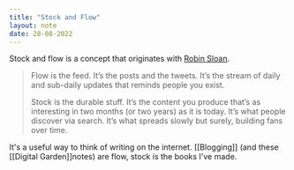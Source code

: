 ```yaml
---
title: "Stock and Flow"
layout: note
date: 28-08-2022
---
```


Stock and flow is a concept that originates with <a href="http://snarkmarket.com/2010/4890" >Robin Sloan</a>.

> Flow is the feed. It’s the posts and the tweets. It’s the stream of daily and sub-daily updates that reminds people you exist.
>
> Stock is the durable stuff. It’s the content you produce that’s as interesting in two months (or two years) as it is today. It’s what people discover via search. It’s what spreads slowly but surely, building fans over time.


It's a useful way to think of writing on the internet. [[Blogging]] (and these [[Digital Garden]]notes</a>) are flow, stock is the books I've made.
